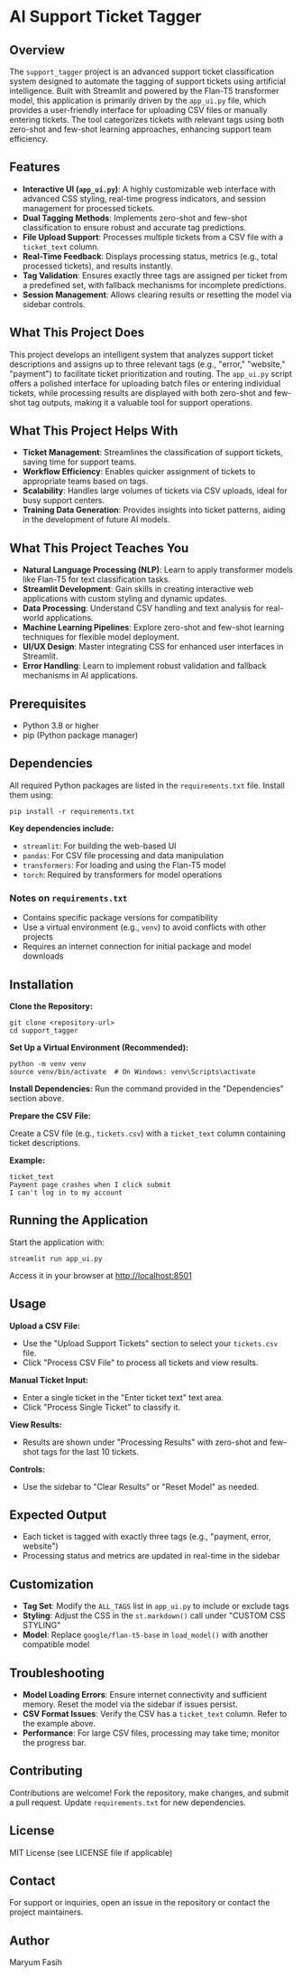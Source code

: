 # AI Support Ticket Tagger

## Overview

The `support_tagger` project is an advanced support ticket classification system designed to automate the tagging of support tickets using artificial intelligence. Built with Streamlit and powered by the Flan-T5 transformer model, this application is primarily driven by the `app_ui.py` file, which provides a user-friendly interface for uploading CSV files or manually entering tickets. The tool categorizes tickets with relevant tags using both zero-shot and few-shot learning approaches, enhancing support team efficiency.

## Features

* **Interactive UI (`app_ui.py`)**: A highly customizable web interface with advanced CSS styling, real-time progress indicators, and session management for processed tickets.
* **Dual Tagging Methods**: Implements zero-shot and few-shot classification to ensure robust and accurate tag predictions.
* **File Upload Support**: Processes multiple tickets from a CSV file with a `ticket_text` column.
* **Real-Time Feedback**: Displays processing status, metrics (e.g., total processed tickets), and results instantly.
* **Tag Validation**: Ensures exactly three tags are assigned per ticket from a predefined set, with fallback mechanisms for incomplete predictions.
* **Session Management**: Allows clearing results or resetting the model via sidebar controls.

## What This Project Does

This project develops an intelligent system that analyzes support ticket descriptions and assigns up to three relevant tags (e.g., "error," "website," "payment") to facilitate ticket prioritization and routing. The `app_ui.py` script offers a polished interface for uploading batch files or entering individual tickets, while processing results are displayed with both zero-shot and few-shot tag outputs, making it a valuable tool for support operations.

## What This Project Helps With

* **Ticket Management**: Streamlines the classification of support tickets, saving time for support teams.
* **Workflow Efficiency**: Enables quicker assignment of tickets to appropriate teams based on tags.
* **Scalability**: Handles large volumes of tickets via CSV uploads, ideal for busy support centers.
* **Training Data Generation**: Provides insights into ticket patterns, aiding in the development of future AI models.

## What This Project Teaches You

* **Natural Language Processing (NLP)**: Learn to apply transformer models like Flan-T5 for text classification tasks.
* **Streamlit Development**: Gain skills in creating interactive web applications with custom styling and dynamic updates.
* **Data Processing**: Understand CSV handling and text analysis for real-world applications.
* **Machine Learning Pipelines**: Explore zero-shot and few-shot learning techniques for flexible model deployment.
* **UI/UX Design**: Master integrating CSS for enhanced user interfaces in Streamlit.
* **Error Handling**: Learn to implement robust validation and fallback mechanisms in AI applications.

## Prerequisites

* Python 3.8 or higher
* pip (Python package manager)

## Dependencies

All required Python packages are listed in the `requirements.txt` file. Install them using:

```
pip install -r requirements.txt
```

**Key dependencies include:**

* `streamlit`: For building the web-based UI
* `pandas`: For CSV file processing and data manipulation
* `transformers`: For loading and using the Flan-T5 model
* `torch`: Required by transformers for model operations

### Notes on `requirements.txt`

* Contains specific package versions for compatibility
* Use a virtual environment (e.g., `venv`) to avoid conflicts with other projects
* Requires an internet connection for initial package and model downloads

## Installation

**Clone the Repository:**

```
git clone <repository-url>
cd support_tagger
```

**Set Up a Virtual Environment (Recommended):**

```
python -m venv venv
source venv/bin/activate  # On Windows: venv\Scripts\activate
```

**Install Dependencies:**
Run the command provided in the "Dependencies" section above.

**Prepare the CSV File:**

Create a CSV file (e.g., `tickets.csv`) with a `ticket_text` column containing ticket descriptions.

**Example:**

```
ticket_text
Payment page crashes when I click submit
I can't log in to my account
```

## Running the Application

Start the application with:

```
streamlit run app_ui.py
```

Access it in your browser at [http://localhost:8501](http://localhost:8501)

## Usage

**Upload a CSV File:**

* Use the "Upload Support Tickets" section to select your `tickets.csv` file.
* Click "Process CSV File" to process all tickets and view results.

**Manual Ticket Input:**

* Enter a single ticket in the "Enter ticket text" text area.
* Click "Process Single Ticket" to classify it.

**View Results:**

* Results are shown under "Processing Results" with zero-shot and few-shot tags for the last 10 tickets.

**Controls:**

* Use the sidebar to "Clear Results" or "Reset Model" as needed.

## Expected Output

* Each ticket is tagged with exactly three tags (e.g., "payment, error, website")
* Processing status and metrics are updated in real-time in the sidebar

## Customization

* **Tag Set**: Modify the `ALL_TAGS` list in `app_ui.py` to include or exclude tags
* **Styling**: Adjust the CSS in the `st.markdown()` call under "CUSTOM CSS STYLING"
* **Model**: Replace `google/flan-t5-base` in `load_model()` with another compatible model

## Troubleshooting

* **Model Loading Errors**: Ensure internet connectivity and sufficient memory. Reset the model via the sidebar if issues persist.
* **CSV Format Issues**: Verify the CSV has a `ticket_text` column. Refer to the example above.
* **Performance**: For large CSV files, processing may take time; monitor the progress bar.

## Contributing

Contributions are welcome! Fork the repository, make changes, and submit a pull request. Update `requirements.txt` for new dependencies.

## License

MIT License (see LICENSE file if applicable)

## Contact

For support or inquiries, open an issue in the repository or contact the project maintainers.

## Author

Maryum Fasih  
